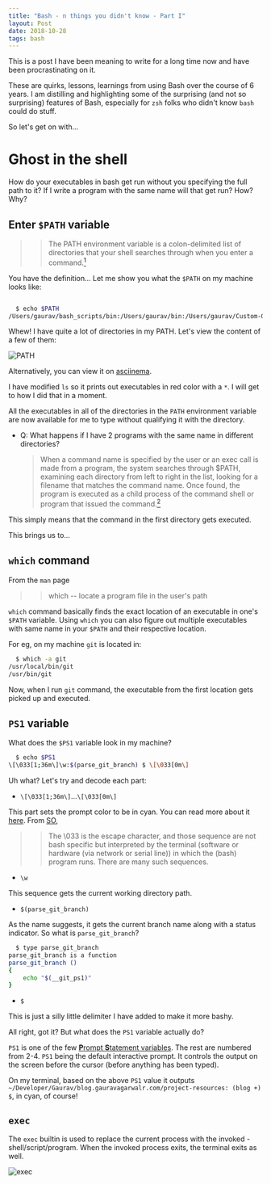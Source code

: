 ```yaml
---
title: "Bash - n things you didn't know - Part I"
layout: Post
date: 2018-10-28
tags: bash
---
```


This is a post I have been meaning to write for a long time now and have been procrastinating on it.

These are quirks, lessons, learnings from using Bash over the course of 6 years. I am distilling and highlighting some of the surprising (and not so surprising) features of Bash, especially for `zsh` folks who didn't know `bash` could do stuff.

So let's get on with...

# Ghost in the shell

How do your executables in bash get run without you specifying the full path to it? If I write a program with the same name will that get run? How? Why?

## Enter `$PATH` variable

> > The PATH environment variable is a colon-delimited list of directories that your shell searches through when you enter a command.[<sup>1</sup>][PATH_Definition]

You have the definition... Let me show you what the `$PATH` on my machine looks like:

```bash

  $ echo $PATH
/Users/gaurav/bash_scripts/bin:/Users/gaurav/bin:/Users/gaurav/Custom-Git-Commands:/Users/gaurav/Developer/experimental/sdk/flutter/bin:/usr/local/share/android-sdk/tools:/usr/local/share/android-sdk/tools/bin:/usr/local/share/android-sdk/platform-tools:/Users/gaurav/.jenv/shims:/Users/gaurav/.jenv/bin:/Users/gaurav/.goenv/shims:/Users/gaurav/.goenv/bin:/usr/local/Cellar/pyenv-virtualenv/1.1.3/shims:/Users/gaurav/.pyenv/shims:/Users/gaurav/.nodenv/shims:/Users/gaurav/.nodenv/bin:/usr/local/var/rbenv/shims:/usr/local/opt/python/libexec/bin:/usr/local/bin:/usr/bin:/bin:/usr/local/sbin:/usr/sbin:/sbin:/opt/X11/bin:/Library/Frameworks/Mono.framework/Versions/Current/Commands:/Applications/Wireshark.app/Contents/MacOS
```

Whew! I have quite a lot of directories in my PATH. Let's view the content of a few of them:

![PATH][BashPATHGif]

Alternatively, you can view it on [asciinema][BashPATHGifAC].

I have modified `ls` so it prints out executables in red color with a `*`. I will get to how I did that in a moment.

All the executables in all of the directories in the `PATH` environment variable are now available for me to type without qualifying it with the directory.

* Q: What happens if I have 2 programs with the same name in different directories?

  > When a command name is specified by the user or an exec call is made from a program, the system searches through $PATH, examining each directory from left to right in the list, looking for a filename that matches the command name. Once found, the program is executed as a child process of the command shell or program that issued the command.[<sup>2</sup>][PATH_Behavior]

This simply means that the command in the first directory gets executed.

This brings us to...

## `which` command

From the `man` page

> > which -- locate a program file in the user's path

`which` command basically finds the exact location of an executable in one's `$PATH` variable. Using `which` you can also figure out multiple executables with same name in your `$PATH` and their respective location.

For eg, on my machine `git` is located in:

```bash
  $ which -a git
/usr/local/bin/git
/usr/bin/git
```

Now, when I run `git` command, the executable from the first location gets picked up and executed.

## `PS1` variable

What does the `$PS1` variable look in my machine?

```bash
  $ echo $PS1
\[\033[1;36m\]\w:$(parse_git_branch) $ \[\033[0m\]
```

Uh what? Let's try and decode each part:

  * `\[\033[1;36m\]`...`\[\033[0m\]`

  This part sets the prompt color to be in cyan. You can read more about it [here][BashColors]. From [SO][BashEscapeSequence],

> > The \033 is the escape character, and those sequence are not bash specific but interpreted by the terminal (software or hardware (via network or serial line)) in which the (bash) program runs. There are many such sequences.

  * `\w`

  This sequence gets the current working directory path.

  * `$(parse_git_branch)`

  As the name suggests, it gets the current branch name along with a status indicator. So what is `parse_git_branch`?

```bash
  $ type parse_git_branch
parse_git_branch is a function
parse_git_branch ()
{
    echo "$(__git_ps1)"
}
```

  * `$`

  This is just a silly little delimiter I have added to make it more bashy.

All right, got it? But what does the `PS1` variable actually do?

`PS1` is one of the few [**P**rompt **S**tatement variables][PromptStatementVariable]. The rest are numbered from 2-4. `PS1` being the default interactive prompt. It controls the output on the screen before the cursor (before anything has been typed).

On my terminal, based on the above `PS1` value it outputs `~/Developer/Gaurav/blog.gauravagarwalr.com/project-resources: (blog +) $`, in cyan, of course!

## `exec`

The `exec` builtin is used to replace the current process with the invoked - shell/script/program. When the invoked process exits, the terminal exits as well.

![exec][BashexecGif]

[PATH_Definition]: https://kb.iu.edu/d/acar
[BashPATHGif]: https://blog.algogrit.com/assets/gifs/03-bash-paths.gif
[BashPathGifAC]: https://asciinema.org/a/iOnUcPLwGtKHeoDOGLnmpTl1G
[PATH_Behavior]: https://en.wikipedia.org/wiki/PATH_(variable)#Unix_and_Unix-like
[BashColors]: http://tldp.org/HOWTO/Bash-Prompt-HOWTO/x329.html
[BashEscapeSequence]: https://unix.stackexchange.com/a/116244/26799
[PromptStatementVariable]: https://ss64.com/bash/syntax-prompt.html
[BashexecGif]: https://blog.algogrit.com/assets/gifs/05-bash-exec.gif
